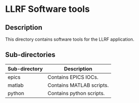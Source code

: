 # LLRF Software tools

## Description 

This directory contains software tools for the LLRF application.

## Sub-directories 

Sub-directory  | Description 
---------------|----------------
epics          | Contains EPICS IOCs.
matlab         | Contains MATLAB scripts. 
python         | Contains python scripts.

